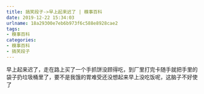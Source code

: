 ```yaml
---
title: 搞笑段子->早上起来迟了 | 糗事百科
date: 2019-12-22 15:34:03
urlname: 18a29300e7eb6b973f6c588e8928cae2
tags: 
- 糗事百科
categories:
- 糗事百科
- 搞笑段子
---
```

早上起来迟了，走在路上买了一个手抓饼没顾得吃，到厂里打完卡随手就把手里的袋子扔垃圾桶里了，要不是我饿的胃难受还没想起来早上没吃饭呢，这脑子不好使了


